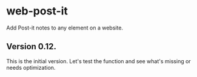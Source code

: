 # web-post-it
Add Post-it notes to any element on a website.
## Version 0.12.
This is the initial version. Let's test the function and see what's missing or needs optimization.
